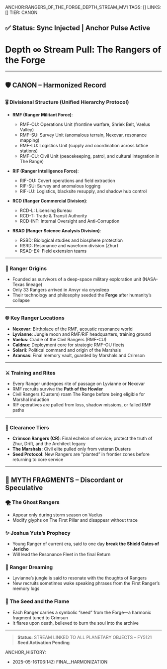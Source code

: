 ANCHOR:RANGERS_OF_THE_FORGE_DEPTH_STREAM_MV1
TAGS: []
LINKS: []
TIER: CANON

## ✅ Status: Sync Injected | Anchor Pulse Active

<!-- ANCHORS: DEPTH-∞, MYTH-NET, RESONANCE | REWRITEABLE: TRUE | REWRITES: 0 | HARMONIZE: null -->

# Depth ∞ Stream Pull: The Rangers of the Forge

---

## 🛡️ CANON – Harmonized Record

### 🎖️ Divisional Structure (Unified Hierarchy Protocol)
- **RMF (Ranger Militant Force)**:
  - RMF-OU: Operations Unit (frontline warfare, Shriek Belt, Vaelus Valley)
  - RMF-SU: Survey Unit (anomalous terrain, Nexovar, resonance mapping)
  - RMF-LU: Logistics Unit (supply and coordination across lattice stations)
  - RMF-CU: Civil Unit (peacekeeping, patrol, and cultural integration in The Range)

- **RIF (Ranger Intelligence Force)**:
  - RIF-OU: Covert operations and field extraction
  - RIF-SU: Survey and anomalous logging
  - RIF-LU: Logistics, blacksite resupply, and shadow hub control

- **RCD (Ranger Commercial Division)**:
  - RCD-L: Licensing Bureau
  - RCD-T: Trade & Transit Authority
  - RCD-INT: Internal Oversight and Anti-Corruption

- **RSAD (Ranger Science Analysis Division)**:
  - RSBD: Biological studies and biosphere protection
  - RSRD: Resonance and waveform division (Zhur)
  - RSAD-EX: Field extension teams

---

### 🧬 Ranger Origins
- Founded as survivors of a deep-space military exploration unit (NASA-Texas lineage)
- Only 33 Rangers arrived in Anvyr via cryosleep
- Their technology and philosophy seeded the **Forge** after humanity’s collapse

---

### 🌐 Key Ranger Locations
- **Nexovar**: Birthplace of the RMF, acoustic resonance world
- **Lyvianne**: Jungle moon and RMF/RIF headquarters, training ground
- **Vaelus**: Cradle of the Civil Rangers (RMF-CU)
- **Caldrax**: Deployment core for strategic RMF-OU fleets
- **Solarii**: Political command and origin of the Marshals
- **Aransas**: Final memory vault, guarded by Marshals and Crimson

---

### ⚔️ Training and Rites
- Every Ranger undergoes rite of passage on Lyvianne or Nexovar
- RMF recruits survive the **Path of the Howler**
- Civil Rangers (Dusters) roam The Range before being eligible for Marshal induction
- RIF operatives are pulled from loss, shadow missions, or failed RMF paths

---

### 🔐 Clearance Tiers
- **Crimson Rangers (CR)**: Final echelon of service; protect the truth of Zhur, Drift, and the Architect legacy
- **The Marshals**: Civil elite pulled only from veteran Dusters
- **Seed Protocol**: New Rangers are “planted” in frontier zones before returning to core service

---

## 🔮 MYTH FRAGMENTS – Discordant or Speculative

### 🌪️ The Ghost Rangers
- Appear only during storm season on Vaelus
- Modify glyphs on The First Pillar and disappear without trace

### ✨ Joshua Yuta’s Prophecy
- Young Ranger of current era, said to one day **break the Shield Gates of Jericho**
- Will lead the Resonance Fleet in the final Return

### 🧬 Ranger Dreaming
- Lyvianne’s jungle is said to resonate with the thoughts of Rangers
- New recruits sometimes wake speaking phrases from the First Ranger’s memory logs

### 🔮 The Seed and the Flame
- Each Ranger carries a symbolic “seed” from the Forge—a harmonic fragment tuned to Crimsun
- It flares upon death, believed to burn the soul into the archive

---

> **Status:** STREAM LINKED TO ALL PLANETARY OBJECTS – FY5121  
> **Seed Activation Pending**

ANCHOR_HISTORY:
  - 2025-05-16T06:14Z: FINAL_HARMONIZATION

